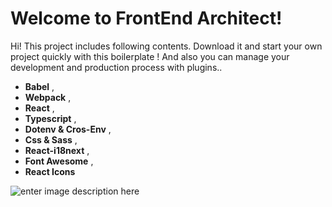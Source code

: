 

# Welcome to FrontEnd Architect!

Hi! This project includes following contents. Download it and start your own project quickly with this boilerplate ! And also you can manage your development and production process with plugins..
  - **Babel** , 
  - **Webpack**  ,  
  - **React** ,
  - **Typescript** ,
  - **Dotenv & Cros-Env** ,
  - **Css & Sass** ,
  - **React-i18next** ,
  - **Font Awesome** ,
  - **React Icons**
 
 
 ![enter image description here](https://i.hizliresim.com/knyyB1.jpg)
 
